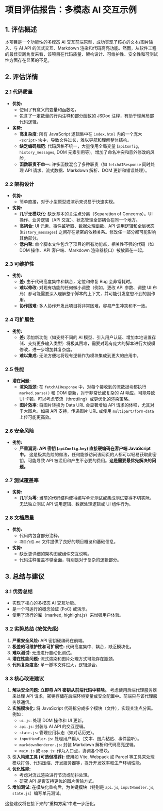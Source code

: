 # 项目评估报告：多模态 AI 交互示例

## 1. 评估概述

本项目是一个功能性的多模态 AI 交互前端原型，成功实现了核心的文本/图片输入、与 AI API 的流式交互、Markdown 渲染和代码高亮功能。然而，从软件工程的最佳实践角度来看，该项目在代码质量、架构设计、可维护性、安全性和可测试性方面存在显著的不足。

## 2. 评估详情

### 2.1 代码质量

*   **优势:**
    *   使用了有意义的变量和函数名。
    *   包含了一定数量的行内注释和部分函数的 JSDoc 注释，有助于理解局部代码逻辑。
*   **劣势:**
    *   **高复杂度:** 所有 JavaScript 逻辑集中在 `index.html` 内的一个庞大 `<script>` 块中，导致文件过长，难以导航和理解整体结构。
    *   **缺乏编码规范:** 代码风格不统一，大量使用全局变量 (`apiConfig`, `history_messages`, DOM 元素引用等)，增加了命名冲突和意外修改的风险。
    *   **函数职责不单一:** 许多函数混合了多种职责（如 `fetchAIResponse` 同时处理 API 请求、流式数据、Markdown 解析、DOM 更新和错误处理）。

### 2.2 架构设计

*   **优势:**
    *   简单直接，对于小型原型或演示来说易于快速实现。
*   **劣势:**
    *   **几乎无模块化:** 缺乏基本的关注点分离（Separation of Concerns）。UI 操作、业务逻辑（API 交互）、状态管理全部耦合在同一个地方。
    *   **高耦合:** UI 元素、事件监听器、数据处理函数、API 调用逻辑和全局状态 (`history_messages`) 之间存在紧密的依赖关系。修改任一部分都可能影响其他部分。
    *   **低内聚:** 单个脚本文件包含了项目的所有功能点，相关性不强的代码（如 DOM 操作、API 客户端、Markdown 渲染器接口）被放置在一起。

### 2.3 可维护性

*   **劣势:**
    *   **差:** 由于代码高度集中和耦合，定位和修复 Bug 会非常耗时。
    *   **难以修改:** 对现有功能的任何微小调整（例如，更改 API 参数、调整 UI 布局）都可能需要深入理解整个脚本的上下文，并可能引发意想不到的副作用。
    *   **协作困难:** 多人协作开发此项目将非常困难，容易产生冲突和不一致。

### 2.4 可扩展性

*   **劣势:**
    *   **差:** 添加新功能（如支持不同的 AI 模型、引入用户认证、增加本地设置存储、支持更多输入类型）将极其困难，需要对现有庞大的脚本进行大规模修改，进一步增加其复杂度。
    *   **难以集成:** 无法方便地将现有逻辑作为模块集成到更大的应用中。

### 2.5 性能

*   **潜在问题:**
    *   **渲染瓶颈:** 在 `fetchAIResponse` 中，对每个接收到的流数据块都执行 `marked.parse()` 和 DOM 更新，对于非常长或复杂的 AI 响应，可能导致 UI 卡顿。可以考虑节流（throttling）或更优化的渲染策略。
    *   **图片效率:** 将图片转换为 Data URL 会显著增加 API 请求的体积，尤其对于大图片。如果 API 支持，传递图片 URL 或使用 `multipart/form-data` 上传可能更高效。

### 2.6 安全风险

*   **劣势:**
    *   **严重漏洞:** **API 密钥 (`apiConfig.key`) 直接硬编码在客户端 JavaScript 中。** 这是极其危险的做法，任何能够访问该网页的人都可以轻易获取此密钥，可能导致 API 被滥用和产生不必要的费用。**这是需要最优先解决的问题。**

### 2.7 测试覆盖率

*   **劣势:**
    *   **几乎为零:** 当前的代码结构使得编写单元测试或集成测试变得不切实际。无法独立测试 API 调用逻辑、数据处理逻辑或 UI 组件行为。

### 2.8 文档质量

*   **优势:**
    *   代码内包含部分注释。
    *   `项目介绍.md` 文件提供了良好的项目概览和基础信息。
*   **劣势:**
    *   缺乏更详细的架构图或组件交互说明。
    *   代码注释覆盖不够全面，特别是对于复杂的逻辑部分。

## 3. 总结与建议

### 3.1 优势总结

*   实现了核心的多模态 AI 交互功能。
*   是一个可运行的概念验证 (PoC) 或演示。
*   使用了流行的库（marked, highlight.js）来增强用户体验。

### 3.2 劣势总结 (按优先级)

1.  **严重安全风险:** API 密钥硬编码在前端。
2.  **极差的可维护性和可扩展性:** 代码高度集中、耦合，缺乏模块化。
3.  **难以测试:** 无法进行自动化测试。
4.  **潜在性能问题:** 流式渲染和图片处理方式可能存在瓶颈。
5.  **代码复杂度高:** 单一脚本文件过大，逻辑混合。

### 3.3 核心改进建议

1.  **解决安全问题:** **立即将 API 密钥从前端代码中移除。** 考虑使用后端代理服务器来处理 API 请求，密钥存储在后端环境变量或安全配置中。前端只与该代理服务器通信。
2.  **实施模块化:** 将 JavaScript 代码拆分成多个模块（文件），实现关注点分离。例如：
    *   `ui.js`: 处理 DOM 操作和 UI 更新。
    *   `api.js`: 封装与 AI API 的交互逻辑。
    *   `state.js`: 管理应用状态（如对话历史）。
    *   `inputHandler.js`: 处理用户输入（文本、图片粘贴、事件监听）。
    *   `markdownRenderer.js`: 封装 Markdown 解析和代码高亮逻辑。
    *   `main.js` 或 `app.js`: 作为入口点，协调各个模块。
3.  **引入构建工具 (可选但推荐):** 使用如 Vite, Webpack 或 Parcel 等工具来处理模块打包、代码压缩、开发服务器等，提升开发效率和生产环境性能。
4.  **优化性能:**
    *   考虑对流式渲染进行节流或防抖处理。
    *   研究 API 是否支持更优的图片传输方式。
5.  **增加测试:** 在模块化重构后，为关键模块（特别是 `api.js`, `inputHandler.js`, `state.js`）编写单元测试。

这些建议将在接下来的“重构方案”中进一步细化。